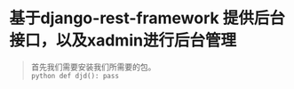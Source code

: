 # 基于django-rest-framework 提供后台接口，以及xadmin进行后台管理
>首先我们需要安装我们所需要的包。    
    ```python
    def djd():
        pass
    ```
